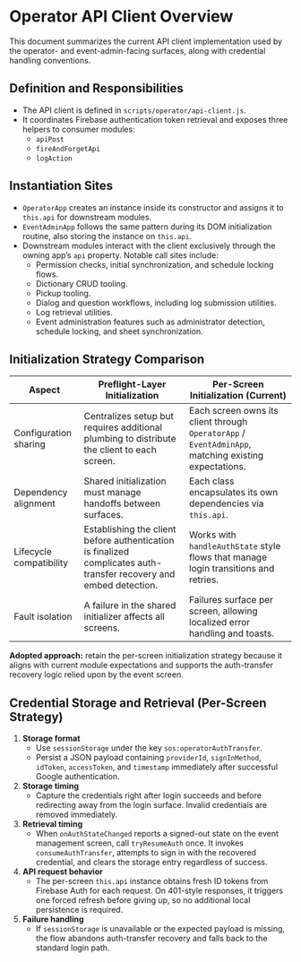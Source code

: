 # Operator API Client Overview

This document summarizes the current API client implementation used by the operator- and event-admin-facing surfaces, along with credential handling conventions.

## Definition and Responsibilities
- The API client is defined in `scripts/operator/api-client.js`.
- It coordinates Firebase authentication token retrieval and exposes three helpers to consumer modules:
  - `apiPost`
  - `fireAndForgetApi`
  - `logAction`

## Instantiation Sites
- `OperatorApp` creates an instance inside its constructor and assigns it to `this.api` for downstream modules.
- `EventAdminApp` follows the same pattern during its DOM initialization routine, also storing the instance on `this.api`.
- Downstream modules interact with the client exclusively through the owning app’s `api` property. Notable call sites include:
  - Permission checks, initial synchronization, and schedule locking flows.
  - Dictionary CRUD tooling.
  - Pickup tooling.
  - Dialog and question workflows, including log submission utilities.
  - Log retrieval utilities.
  - Event administration features such as administrator detection, schedule locking, and sheet synchronization.

## Initialization Strategy Comparison
| Aspect | Preflight-Layer Initialization | Per-Screen Initialization (Current) |
| --- | --- | --- |
| Configuration sharing | Centralizes setup but requires additional plumbing to distribute the client to each screen. | Each screen owns its client through `OperatorApp` / `EventAdminApp`, matching existing expectations. |
| Dependency alignment | Shared initialization must manage handoffs between surfaces. | Each class encapsulates its own dependencies via `this.api`. |
| Lifecycle compatibility | Establishing the client before authentication is finalized complicates auth-transfer recovery and embed detection. | Works with `handleAuthState` style flows that manage login transitions and retries. |
| Fault isolation | A failure in the shared initializer affects all screens. | Failures surface per screen, allowing localized error handling and toasts. |

**Adopted approach:** retain the per-screen initialization strategy because it aligns with current module expectations and supports the auth-transfer recovery logic relied upon by the event screen.

## Credential Storage and Retrieval (Per-Screen Strategy)
1. **Storage format**
   - Use `sessionStorage` under the key `sos:operatorAuthTransfer`.
   - Persist a JSON payload containing `providerId`, `signInMethod`, `idToken`, `accessToken`, and `timestamp` immediately after successful Google authentication.
2. **Storage timing**
   - Capture the credentials right after login succeeds and before redirecting away from the login surface. Invalid credentials are removed immediately.
3. **Retrieval timing**
   - When `onAuthStateChanged` reports a signed-out state on the event management screen, call `tryResumeAuth` once. It invokes `consumeAuthTransfer`, attempts to sign in with the recovered credential, and clears the storage entry regardless of success.
4. **API request behavior**
   - The per-screen `this.api` instance obtains fresh ID tokens from Firebase Auth for each request. On 401-style responses, it triggers one forced refresh before giving up, so no additional local persistence is required.
5. **Failure handling**
   - If `sessionStorage` is unavailable or the expected payload is missing, the flow abandons auth-transfer recovery and falls back to the standard login path.

